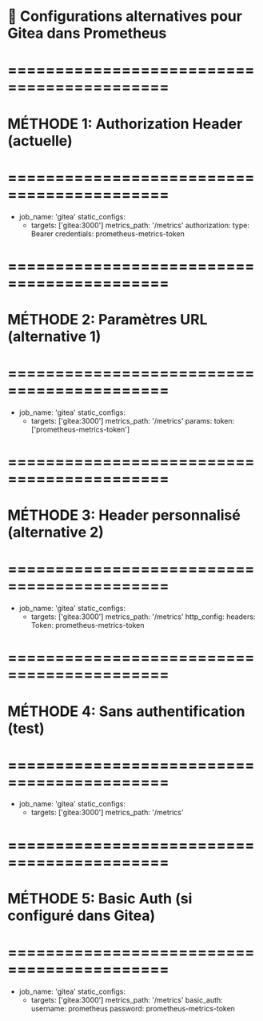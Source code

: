 # 🔧 Configurations alternatives pour Gitea dans Prometheus

# ===========================================
# MÉTHODE 1: Authorization Header (actuelle)
# ===========================================
  - job_name: 'gitea'
    static_configs:
      - targets: ['gitea:3000']
    metrics_path: '/metrics'
    authorization:
      type: Bearer
      credentials: prometheus-metrics-token

# ===========================================
# MÉTHODE 2: Paramètres URL (alternative 1)
# ===========================================
  - job_name: 'gitea'
    static_configs:
      - targets: ['gitea:3000']
    metrics_path: '/metrics'
    params:
      token: ['prometheus-metrics-token']

# ===========================================
# MÉTHODE 3: Header personnalisé (alternative 2)
# ===========================================
  - job_name: 'gitea'
    static_configs:
      - targets: ['gitea:3000']
    metrics_path: '/metrics'
    http_config:
      headers:
        Token: prometheus-metrics-token

# ===========================================
# MÉTHODE 4: Sans authentification (test)
# ===========================================
  - job_name: 'gitea'
    static_configs:
      - targets: ['gitea:3000']
    metrics_path: '/metrics'

# ===========================================
# MÉTHODE 5: Basic Auth (si configuré dans Gitea)
# ===========================================
  - job_name: 'gitea'
    static_configs:
      - targets: ['gitea:3000']
    metrics_path: '/metrics'
    basic_auth:
      username: prometheus
      password: prometheus-metrics-token
